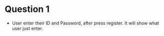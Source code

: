 # Question 1

- User enter their ID and Password, after press register. It will show what user just enter.
